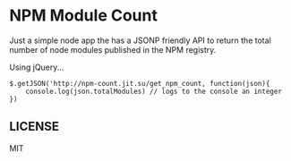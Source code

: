 NPM Module Count
=

Just a simple node app the has a JSONP friendly API to return the total number of node modules published in the NPM registry.

Using jQuery...


    $.getJSON('http://npm-count.jit.su/get_npm_count, function(json){
        console.log(json.totalModules) // logs to the console an integer
    })

LICENSE
--

MIT